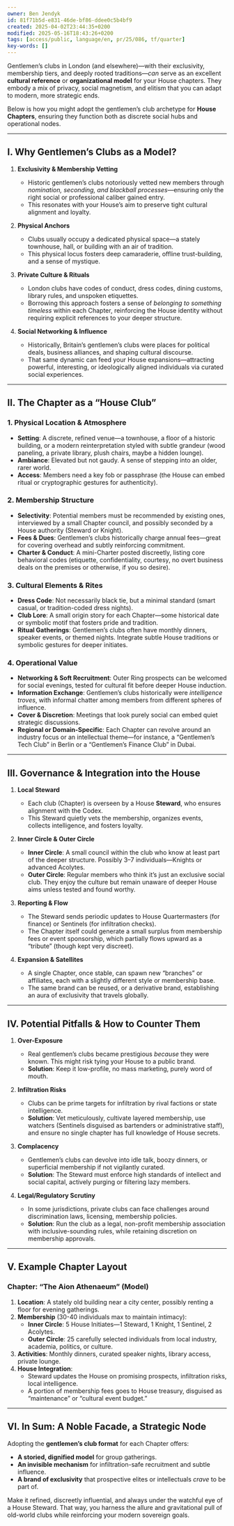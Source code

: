 ```yaml
---
owner: Ben Jendyk
id: 81f71b5d-e831-46de-bf86-ddee0c5b4bf9
created: 2025-04-02T23:44:35+0200
modified: 2025-05-16T18:43:26+0200
tags: [access/public, language/en, pr/25/086, tf/quarter]
key-words: []
---
```


Gentlemen’s clubs in London (and elsewhere)—with their exclusivity, membership tiers, and deeply rooted traditions—*can* serve as an excellent **cultural reference** or **organizational model** for your House chapters. They embody a mix of privacy, social magnetism, and elitism that you can adapt to modern, more strategic ends.

Below is how you might adopt the gentlemen’s club archetype for **House Chapters**, ensuring they function both as discrete social hubs and operational nodes.

---

## **I. Why Gentlemen’s Clubs as a Model?**

1. **Exclusivity & Membership Vetting**  
   - Historic gentlemen’s clubs notoriously vetted new members through *nomination, seconding, and blackball processes*—ensuring only the right social or professional caliber gained entry.  
   - This resonates with your House’s aim to preserve tight cultural alignment and loyalty.

2. **Physical Anchors**  
   - Clubs usually occupy a dedicated physical space—a stately townhouse, hall, or building with an air of tradition.  
   - This physical locus fosters deep camaraderie, offline trust-building, and a sense of mystique.

3. **Private Culture & Rituals**  
   - London clubs have codes of conduct, dress codes, dining customs, library rules, and unspoken etiquettes.  
   - Borrowing this approach fosters a sense of *belonging to something timeless* within each Chapter, reinforcing the House identity without requiring explicit references to your deeper structure.

4. **Social Networking & Influence**  
   - Historically, Britain’s gentlemen’s clubs were places for political deals, business alliances, and shaping cultural discourse.  
   - That same dynamic can feed your House expansions—attracting powerful, interesting, or ideologically aligned individuals via curated social experiences.

---

## **II. The Chapter as a “House Club”**

### **1. Physical Location & Atmosphere**

- **Setting**: A discrete, refined venue—a townhouse, a floor of a historic building, or a modern reinterpretation styled with subtle grandeur (wood paneling, a private library, plush chairs, maybe a hidden lounge).  
- **Ambiance**: Elevated but not gaudy. A sense of stepping into an older, rarer world.  
- **Access**: Members need a key fob or passphrase (the House can embed ritual or cryptographic gestures for authenticity).

### **2. Membership Structure**

- **Selectivity**: Potential members must be recommended by existing ones, interviewed by a small Chapter council, and possibly seconded by a House authority (Steward or Knight).  
- **Fees & Dues**: Gentlemen’s clubs historically charge annual fees—great for covering overhead and subtly reinforcing commitment.  
- **Charter & Conduct**: A mini-Charter posted discreetly, listing core behavioral codes (etiquette, confidentiality, courtesy, no overt business deals on the premises or otherwise, if you so desire).

### **3. Cultural Elements & Rites**

- **Dress Code**: Not necessarily black tie, but a minimal standard (smart casual, or tradition-coded dress nights).  
- **Club Lore**: A small origin story for each Chapter—some historical date or symbolic motif that fosters pride and tradition.  
- **Ritual Gatherings**: Gentlemen’s clubs often have monthly dinners, speaker events, or themed nights. Integrate subtle House traditions or symbolic gestures for deeper initiates.

### **4. Operational Value**

- **Networking & Soft Recruitment**: Outer Ring prospects can be welcomed for social evenings, tested for cultural fit before deeper House induction.  
- **Information Exchange**: Gentlemen’s clubs historically were *intelligence troves*, with informal chatter among members from different spheres of influence.  
- **Cover & Discretion**: Meetings that look purely social can embed quiet strategic discussions.  
- **Regional or Domain-Specific**: Each Chapter can revolve around an industry focus or an intellectual theme—for instance, a “Gentlemen’s Tech Club” in Berlin or a “Gentlemen’s Finance Club” in Dubai.

---

## **III. Governance & Integration into the House**

1. **Local Steward**  
   - Each club (Chapter) is overseen by a House **Steward**, who ensures alignment with the Codex.  
   - This Steward quietly vets the membership, organizes events, collects intelligence, and fosters loyalty.

2. **Inner Circle & Outer Circle**  
   - **Inner Circle**: A small council within the club who know at least part of the deeper structure. Possibly 3–7 individuals—Knights or advanced Acolytes.  
   - **Outer Circle**: Regular members who think it’s just an exclusive social club. They enjoy the culture but remain unaware of deeper House aims unless tested and found worthy.

3. **Reporting & Flow**  
   - The Steward sends periodic updates to House Quartermasters (for finance) or Sentinels (for infiltration checks).  
   - The Chapter itself could generate a small surplus from membership fees or event sponsorship, which partially flows upward as a “tribute” (though kept very discreet).

4. **Expansion & Satellites**  
   - A single Chapter, once stable, can spawn new “branches” or affiliates, each with a slightly different style or membership base.  
   - The same brand can be reused, or a derivative brand, establishing an aura of exclusivity that travels globally.

---

## **IV. Potential Pitfalls & How to Counter Them**

1. **Over-Exposure**  
   - Real gentlemen’s clubs became prestigious *because* they were known. This might risk tying your House to a public brand.  
   - **Solution**: Keep it low-profile, no mass marketing, purely word of mouth.

2. **Infiltration Risks**  
   - Clubs can be prime targets for infiltration by rival factions or state intelligence.  
   - **Solution**: Vet meticulously, cultivate layered membership, use watchers (Sentinels disguised as bartenders or administrative staff), and ensure no single chapter has full knowledge of House secrets.

3. **Complacency**  
   - Gentlemen’s clubs can devolve into idle talk, boozy dinners, or superficial membership if not vigilantly curated.  
   - **Solution**: The Steward must enforce high standards of intellect and social capital, actively purging or filtering lazy members.

4. **Legal/Regulatory Scrutiny**  
   - In some jurisdictions, private clubs can face challenges around discrimination laws, licensing, membership policies.  
   - **Solution**: Run the club as a legal, non-profit membership association with inclusive-sounding rules, while retaining discretion on membership approvals.

---

## **V. Example Chapter Layout**

### **Chapter: “The Aion Athenaeum” (Model)**

1. **Location**: A stately old building near a city center, possibly renting a floor for evening gatherings.  
2. **Membership** (30-40 individuals max to maintain intimacy):  
   - **Inner Circle**: 5 House Initiates—1 Steward, 1 Knight, 1 Sentinel, 2 Acolytes.  
   - **Outer Circle**: 25 carefully selected individuals from local industry, academia, politics, or culture.  
3. **Activities**: Monthly dinners, curated speaker nights, library access, private lounge.  
4. **House Integration**:  
   - Steward updates the House on promising prospects, infiltration risks, local intelligence.  
   - A portion of membership fees goes to House treasury, disguised as “maintenance” or “cultural event budget.”

---

## **VI. In Sum: A Noble Facade, a Strategic Node**

Adopting the **gentlemen’s club format** for each Chapter offers:

- **A storied, dignified model** for group gatherings.  
- **An invisible mechanism** for infiltration-safe recruitment and subtle influence.  
- **A brand of exclusivity** that prospective elites or intellectuals *crave* to be part of.

Make it refined, discreetly influential, and always under the watchful eye of a House Steward. That way, you harness the allure and gravitational pull of old-world clubs while reinforcing your modern sovereign goals.